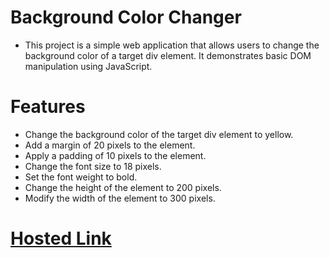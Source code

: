 # Background Color Changer
+ This project is a simple web application that allows users to change the background color of a target div element. It demonstrates basic DOM manipulation using JavaScript.

# Features
+ Change the background color of the target div element to yellow.
+ Add a margin of 20 pixels to the element.
+ Apply a padding of 10 pixels to the element.
+ Change the font size to 18 pixels.
+ Set the font weight to bold.
+ Change the height of the element to 200 pixels.
+ Modify the width of the element to 300 pixels.

# [Hosted Link](https://mohit15-web.github.io/DOM-Project-1/)
